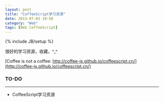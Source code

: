 ```yaml
---
layout: post
title: "CoffeeScript学习资源"
date: 2013-07-03 19:50
category: "Web"
tags: [Web CoffeeScript]
---
```


{% include JB/setup %}

很好的学习资源，收藏，\^_\^

[Coffee is not a coffee: http://coffee-js.github.io/coffeescript.cn/](http://coffee-js.github.io/coffeescript.cn/)


### TO-DO
---
+ CoffeeScript学习资源

